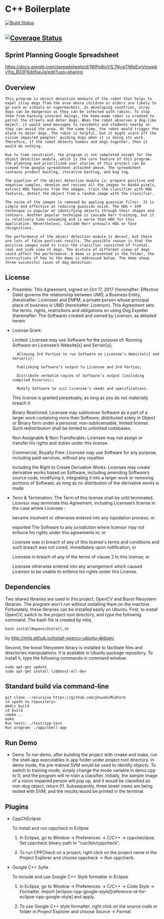 # C++ Boilerplate
[![Build Status](https://travis-ci.org/yhsueh/Midterm.svg?branch=master)](https://travis-ci.org/yhsueh/Midterm)

[![Coverage Status](https://coveralls.io/repos/github/yhsueh/Midterm/badge.svg?branch=master)](https://coveralls.io/github/yhsueh/Midterm?branch=master)
---

## Sprint Planning Google Spreadsheet
https://docs.google.com/spreadsheets/d/1WPp6IvV1L7NysiTNfeEvrVmxwbvYig_B03FKdd1seJg/edit?usp=sharing

## Overview

    This program is object detection modoule of the robot that helps to expel stray dogs from the area where children or elders are likely to go such as schools or supermarkets. In developing countries, stray dogs can be dangerous as they can be infected with rabies. To stop them from harming innocent beings, the home-made robot is created to patrol the streets and deter dogs. When the robot observes a dog-like object, it would send messages to residents and students nearby so they can avoid the area. At the same time, the robot would trigger the alarm to deter dogs. The robot is helpful, but it might scare off the vision impaired peoples' guiding dogs when it is doing its work. Therefore, if the robot detects humans and dogs together, then it would do nothing.

    Due to time constraint, the program is not completed except for the object detection module, which is the core feature of this program. The planning and prioritized user stories of this project can be viewed from google spreadsheet attached above. The spreadsheet contains product backlog, iterative backlog, and bug log.

    The pipeline of the object detection module is: prepare positive and negative samples, denoise and resizes all the images to 64x64 pixels, extract HOG features from the images, train the classifier with HOG features, detect the object from a random image with the classifier.

    The noise of the images is removed by appling guassian filter. It is simple and effective at reducing guassian noise. The HOG + SVM technique is popular at identifying objects through their shapes and contours. Another popular technique is cascade Harr training, but it is relatively time consuming and is worse than HOG for this application. Nevertheless, Cascade Harr prevails HOG on face recognitions. 

    The performance of the object detection module is decent, but there are lots of false postives results. The possible reason is that the positive images used to train the classifier consisted of frontal, real and side view of dogs. The mixture of different views of dogs could affect the performance. A demo is presented in the folder, the instructions of how to the demo is addressed below. The demo shows three successful cases of dog detection. 

## License

- Preamble: 
    This Agreement, signed on Oct 17, 2017 (hereinafter: Effective Date) governs the relationship between UMD, a Business Entity, (hereinafter: Licensee) and ENPM, a private person whose principal place of business is UMD (hereinafter: Licensor). This Agreement sets the terms, rights, restrictions and obligations on using Dog Expeller (hereinafter: The Software) created and owned by Licensor, as detailed herein

- License Grant:    

    Limited: Licensee may use Software for the purpose of:
        Running Software on Licensee’s Website[s] and Server[s];

        Allowing 3rd Parties to run Software on Licensee’s Website[s] and Server[s];

        Publishing Software’s output to Licensee and 3rd Parties;

        Distribute verbatim copies of Software’s output (including compiled binaries);

        Modify Software to suit Licensee’s needs and specifications.

    This license is granted perpetually, as long as you do not materially breach it.

    Binary Restricted: Licensee may sublicense Software as a part of a larger work containing more than Software, distributed solely in Object or Binary form under a personal, non-sublicensable, limited license. Such redistribution shall be limited to unlimited codebases.

    Non Assignable & Non-Transferable: Licensee may not assign or transfer his rights and duties under this license.

    Commercial, Royalty Free: Licensee may use Software for any purpose, including paid-services, without any royalties

    Including the Right to Create Derivative Works: Licensee may create derivative works based on Software, including amending Software’s source code, modifying it, integrating it into a larger work or removing portions of Software, as long as no distribution of the derivative works is made 

- Term & Termination: 
    The Term of this license shall be until terminated. Licensor may terminate this Agreement, including Licensee’s license in the case where Licensee :

    became insolvent or otherwise entered into any liquidation process; or

    exported The Software to any jurisdiction where licensor may not enforce his rights under this agreements in; or

    Licensee was in breach of any of this license's terms and conditions and such breach was not cured, immediately upon notification; or

    Licensee in breach of any of the terms of clause 2 to this license; or

    Licensee otherwise entered into any arrangement which caused Licensor to be unable to enforce his rights under this License.

## Dependencies
Two shared libraries are used in this project, OpenCV and Boost filesystem libraries. The program won't run without installing them on the machine. Fortunately, these libraries can be installed easily on Ubuntu. First, to install OpenCV, switch to the project root directory, and type the following command. The bash file is created by milq.

```
bash install0opencvInstall.sh
```
by http://milq.github.io/install-opencv-ubuntu-debian/

Second, the boost filesystem library is installed to facilitate files and directories manipulations. It is available in Ubuntu package repository. To install it, type the following commands in command window:

```
sudo apt-get update
sudo apt-get install libboost-all-dev
```


## Standard build via command-line
```
git clone --recursive https://github.com/yhsueh/Midterm
cd <path to repository>
mkdir build
cd build
cmake ..
make
Run tests: ./test/cpp-test
Run program: ./app/shell-app
```

## Run Demo

- Demo 
    To run demo, after building the project with cmake and make, run the shell-app executables in app folder under project root directory. 
    In demo mode, the pre-trained SVM would be used to identify objects. To switch to training mode, simply change the mode variable in demo.cpp to 0, and the program will re-train a classifier.
    Initially, the sample image of a vision impaired person will pop up, and it would be classified as non-dog object, return 01. Subsequently, three street views are being tested with SVM, and the results would be printed in the terminal.

## Plugins

- CppChEclipse

    To install and run cppcheck in Eclipse

    1. In Eclipse, go to Window -> Preferences -> C/C++ -> cppcheclipse.
    Set cppcheck binary path to "/usr/bin/cppcheck".

    2. To run CPPCheck on a project, right click on the project name in the Project Explorer 
    and choose cppcheck -> Run cppcheck.


- Google C++ Sytle

    To include and use Google C++ Style formatter in Eclipse

    1. In Eclipse, go to Window -> Preferences -> C/C++ -> Code Style -> Formatter. 
    Import [eclipse-cpp-google-style][reference-id-for-eclipse-cpp-google-style] and apply.

    2. To use Google C++ style formatter, right click on the source code or folder in 
    Project Explorer and choose Source -> Format
